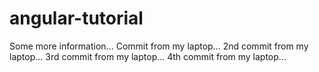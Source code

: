# angular-tutorial
Some more information...
Commit from my laptop...
2nd commit from my laptop...
3rd commit from my laptop...
4th commit from my laptop...